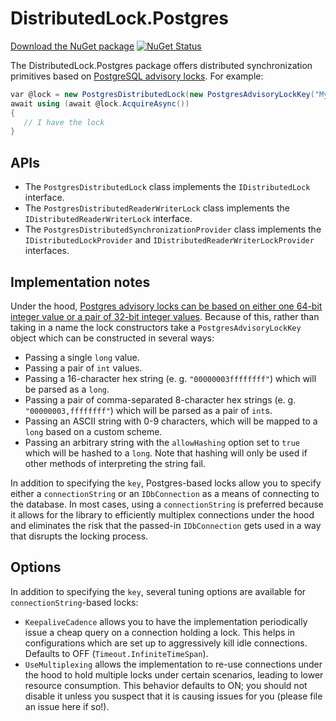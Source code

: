 # DistributedLock.Postgres

[Download the NuGet package](https://www.nuget.org/packages/DistributedLock.Postgres) [![NuGet Status](http://img.shields.io/nuget/v/DistributedLock.Postgres.svg?style=flat)](https://www.nuget.org/packages/DistributedLock.Postgres/)

The DistributedLock.Postgres package offers distributed synchronization primitives based on [PostgreSQL advisory locks](https://www.postgresql.org/docs/9.4/explicit-locking.html#ADVISORY-LOCKS). For example:

```C#
var @lock = new PostgresDistributedLock(new PostgresAdvisoryLockKey("MyLockName", allowHashing: true), connectionString);
await using (await @lock.AcquireAsync())
{
   // I have the lock
}
```

## APIs

- The `PostgresDistributedLock` class implements the `IDistributedLock` interface.
- The `PostgresDistributedReaderWriterLock` class implements the `IDistributedReaderWriterLock` interface.
- The `PostgresDistributedSynchronizationProvider` class implements the `IDistributedLockProvider` and `IDistributedReaderWriterLockProvider` interfaces.

## Implementation notes

Under the hood, [Postgres advisory locks can be based on either one 64-bit integer value or a pair of 32-bit integer values](https://www.postgresql.org/docs/12/functions-admin.html#FUNCTIONS-ADVISORY-LOCKS). Because of this, rather than taking in a name the lock constructors take a `PostgresAdvisoryLockKey` object which can be constructed in several ways:
- Passing a single `long` value.
- Passing a pair of `int` values.
- Passing a 16-character hex string (e. g. `"00000003ffffffff"`) which will be parsed as a `long`.
- Passing a pair of comma-separated 8-character hex strings (e. g. `"00000003,ffffffff"`) which will be parsed as a pair of `int`s.
- Passing an ASCII string with 0-9 characters, which will be mapped to a `long` based on a custom scheme.
- Passing an arbitrary string with the `allowHashing` option set to `true` which will be hashed to a `long`. Note that hashing will only be used if other methods of interpreting the string fail.

In addition to specifying the `key`, Postgres-based locks allow you to specify either a `connectionString` or an `IDbConnection` as a means of connecting to the database. In most cases, using a `connectionString` is preferred because it allows for the library to efficiently multiplex connections under the hood and eliminates the risk that the passed-in `IDbConnection` gets used in a way that disrupts the locking process.

## Options

In addition to specifying the `key`, several tuning options are available for `connectionString`-based locks:

- `KeepaliveCadence` allows you to have the implementation periodically issue a cheap query on a connection holding a lock. This helps in configurations which are set up to aggressively kill idle connections. Defaults to OFF (`Timeout.InfiniteTimeSpan`).
- `UseMultiplexing` allows the implementation to re-use connections under the hood to hold multiple locks under certain scenarios, leading to lower resource consumption. This behavior defaults to ON; you should not disable it unless you suspect that it is causing issues for you (please file an issue here if so!).



